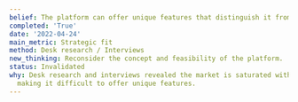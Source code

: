 ```yaml
---
belief: The platform can offer unique features that distinguish it from competitors.
completed: 'True'
date: '2022-04-24'
main_metric: Strategic fit
method: Desk research / Interviews
new_thinking: Reconsider the concept and feasibility of the platform.
status: Invalidated
why: Desk research and interviews revealed the market is saturated with similar platforms,
  making it difficult to offer unique features.
---
```

